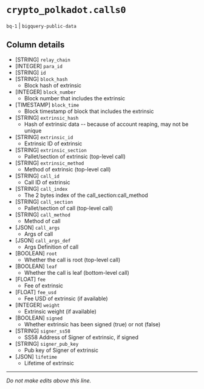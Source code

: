 # `crypto_polkadot.calls0`
`bq-1` | `bigquery-public-data`

## Column details
* [STRING]    `relay_chain`
* [INTEGER]   `para_id`
* [STRING]    `id`
* [STRING]    `block_hash`
  - Block hash of extrinsic
* [INTEGER]   `block_number`
  - Block number that includes the extrinsic
* [TIMESTAMP] `block_time`
  - Block timestamp of block that includes the extrinsic
* [STRING]    `extrinsic_hash`
  - Hash of extrinsic data -- because of account reaping, may not be unique
* [STRING]    `extrinsic_id`
  - Extrinsic ID of extrinsic
* [STRING]    `extrinsic_section`
  - Pallet/section of extrinsic (top-level call)
* [STRING]    `extrinsic_method`
  - Method of extrinsic  (top-level call)
* [STRING]    `call_id`
  - Call ID of extrinsic
* [STRING]    `call_index`
  - The 2 bytes index of the call_section:call_method
* [STRING]    `call_section`
  - Pallet/section of call (top-level call)
* [STRING]    `call_method`
  - Method of call
* [JSON]      `call_args`
  - Args of call
* [JSON]      `call_args_def`
  - Args Definition of call
* [BOOLEAN]   `root`
  - Whether the call is root (top-level call)
* [BOOLEAN]   `leaf`
  - Whether the call is leaf (bottom-level call)
* [FLOAT]     `fee`
  - Fee of extrinsic
* [FLOAT]     `fee_usd`
  - Fee USD of extrinsic (if available)
* [INTEGER]   `weight`
  - Extrinsic weight (if available)
* [BOOLEAN]   `signed`
  - Whether extrinsic has been signed (true) or not (false)
* [STRING]    `signer_ss58`
  - SS58 Address of Signer of extrinsic, if signed
* [STRING]    `signer_pub_key`
  - Pub key of Signer of extrinsic
* [JSON]      `lifetime`
  - Lifetime of extrinsic

-------------------------------------------------------------------------------
*Do not make edits above this line.*
